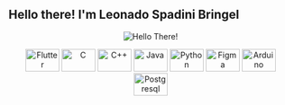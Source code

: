 ## Hello there! I'm Leonado Spadini Bringel


<p align="center">
  <img title="Hello There!", src="https://media.giphy.com/media/e6tWc6BpjyluE/giphy.gif"/>
</p>


<div align="center", style="display: inline_block">
  <img title="Flutter" height="40" width="60" src="https://cdn.jsdelivr.net/gh/devicons/devicon/icons/flutter/flutter-original.svg">
  <img title="C" height="40" width="60" src="https://cdn.jsdelivr.net/gh/devicons/devicon/icons/c/c-original.svg">
  <img title="C++" height="40" width="60" src="https://cdn.jsdelivr.net/gh/devicons/devicon/icons/cplusplus/cplusplus-original.svg">
  <img title="Java" height="40" width="60" src="https://cdn.jsdelivr.net/gh/devicons/devicon/icons/java/java-original.svg">
  <img title="Python" height="40" width="60" src="https://cdn.jsdelivr.net/gh/devicons/devicon/icons/python/python-original.svg">
  <img title="Figma" height="40" width="60" src="https://cdn.jsdelivr.net/gh/devicons/devicon/icons/figma/figma-original.svg">
  <img title="Arduino" height="40" width="60" src="https://cdn.jsdelivr.net/gh/devicons/devicon/icons/arduino/arduino-original.svg">
  <img title="Postgresql" height="40" width="60" src="https://cdn.jsdelivr.net/gh/devicons/devicon/icons/postgresql/postgresql-original.svg">
</div>
